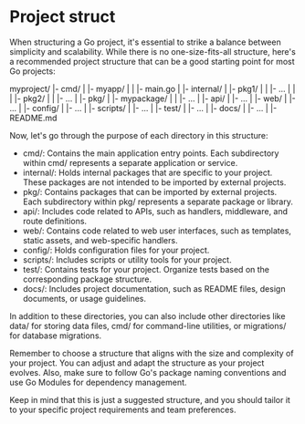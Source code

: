 # Project struct

When structuring a Go project, it's essential to strike a balance between simplicity and scalability. While there is no one-size-fits-all structure, here's a recommended project structure that can be a good starting point for most Go projects:

myproject/
  |- cmd/
  |   |- myapp/
  |   |   |- main.go
  |
  |- internal/
  |   |- pkg1/
  |   |   |- ...
  |   |
  |   |- pkg2/
  |   |   |- ...
  |
  |- pkg/
  |   |- mypackage/
  |   |   |- ...
  |
  |- api/
  |   |- ...
  |
  |- web/
  |   |- ...
  |
  |- config/
  |   |- ...
  |
  |- scripts/
  |   |- ...
  |
  |- test/
  |   |- ...
  |
  |- docs/
  |   |- ...
  |
  |- README.md


Now, let's go through the purpose of each directory in this structure:

- cmd/: Contains the main application entry points. Each subdirectory within cmd/ represents a separate application or service.
- internal/: Holds internal packages that are specific to your project. These packages are not intended to be imported by external projects.
- pkg/: Contains packages that can be imported by external projects. Each subdirectory within pkg/ represents a separate package or library.
- api/: Includes code related to APIs, such as handlers, middleware, and route definitions.
- web/: Contains code related to web user interfaces, such as templates, static assets, and web-specific handlers.
- config/: Holds configuration files for your project.
- scripts/: Includes scripts or utility tools for your project.
- test/: Contains tests for your project. Organize tests based on the corresponding package structure.
- docs/: Includes project documentation, such as README files, design documents, or usage guidelines.

In addition to these directories, you can also include other directories like data/ for storing data files, cmd/ for command-line utilities, or migrations/ for database migrations.

Remember to choose a structure that aligns with the size and complexity of your project. You can adjust and adapt the structure as your project evolves. Also, make sure to follow Go's package naming conventions and use Go Modules for dependency management.

Keep in mind that this is just a suggested structure, and you should tailor it to your specific project requirements and team preferences.



